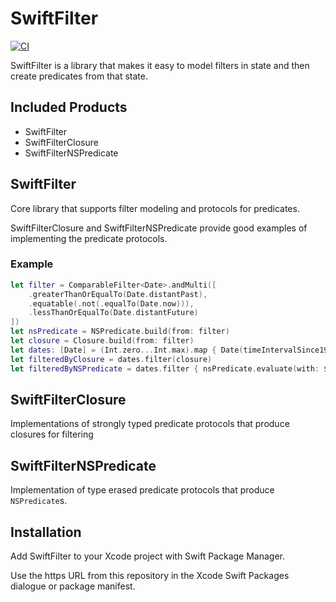 # SwiftFilter

[![CI](https://github.com/roanutil/SwiftFilter/actions/workflows/ci.yml/badge.svg)](https://github.com/roanutil/SwiftFilter/actions/workflows/ci.yml)

SwiftFilter is a library that makes it easy to model filters in state and then create predicates from that state.

## Included Products
- SwiftFilter
- SwiftFilterClosure
- SwiftFilterNSPredicate

## SwiftFilter
Core library that supports filter modeling and protocols for predicates.

SwiftFilterClosure and SwiftFilterNSPredicate provide good examples of implementing the predicate protocols.

### Example
```swift
let filter = ComparableFilter<Date>.andMulti([
    .greaterThanOrEqualTo(Date.distantPast),
    .equatable(.not(.equalTo(Date.now))),
    .lessThanOrEqualTo(Date.distantFuture)
])
let nsPredicate = NSPredicate.build(from: filter)
let closure = Closure.build(from: filter)
let dates: [Date] = (Int.zero...Int.max).map { Date(timeIntervalSince1970: Double($0)) }
let filteredByClosure = dates.filter(closure)
let filteredByNSPredicate = dates.filter { nsPredicate.evaluate(with: $0) }
```

## SwiftFilterClosure
Implementations of strongly typed predicate protocols that produce closures for filtering

## SwiftFilterNSPredicate
Implementation of type erased predicate protocols that produce `NSPredicate`s.

## Installation
Add SwiftFilter to your Xcode project with Swift Package Manager.

Use the https URL from this repository in the Xcode Swift Packages dialogue or package manifest.
